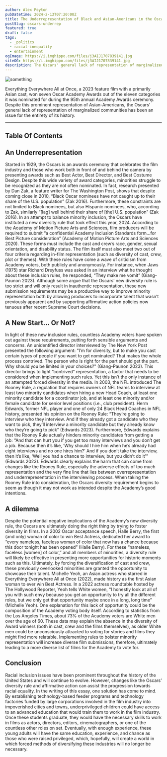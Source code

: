 ```yaml
---
author: Alex Peyton
pubDatetime: 2024-2-13T07:20:00Z
title: The Underrepresentation of Black and Asian-Americans in the Oscars
postSlug: oscars-underrep
featured: true
draft: false
tags:
  - _politics
  - racial-inequality
  - entertainment
ogImage: https://i.imghippo.com/files/j3AIJ1707839141.jpg
siteOG: https://i.imghippo.com/files/j3AIJ1707839141.jpg
description: The Oscars' general lack of representation of marginalized communities has been an issue for the entirety of its history.
---
```


<img src="https://i.imghippo.com/files/j3AIJ1707839141.jpg" alt="something">

Everything Everywhere All at Once, a 2023 feature film with a primarily Asian cast, won seven Oscar Academy Awards out of the eleven categories it was nominated for during the 95th annual Academy Awards ceremony. Despite this prominent representation of Asian-Americans, the Oscars' general lack of representation of marginalized communities has been an issue for the entirety of its history.

---

## Table Of Contents

## An Underrepresentation

Started in 1929, the Oscars is an awards ceremony that celebrates the film industry and those who work both in front of and behind the camera by presenting awards such as Best Actor, Best Director, and Best Costume Design. Despite this wide variety of award categories, minorities struggle to be recognized as they are not often nominated. In fact, research presented by Dan Zak, a feature writer for The Washington Post, shows that despite coming close in 2010, “Black Oscar nominees have not caught up to their share of the U.S. population” (Zak 2016). Furthermore, these constraints are not limited to Black nominees, but also Hispanic nominees, who, according to Zak, similarly “[lag] well behind their share of [the] U.S. population” (Zak 2016). In an attempt to balance minority inclusion, the Oscars have instituted a new diversity rule that took effect this year, 2024. According to the Academy of Motion Picture Arts and Sciences, film producers will be required to submit “a confidential Academy Inclusion Standards form…for Best Picture consideration” (Academy of Motion Picture Arts and Sciences 2020). These forms must include the cast and crew’s race, gender, sexual orientation, and disability status. The film itself must also meet two out of four criteria regarding in-film representation (such as diversity of cast, crew, plot or themes). With these rules have come a wave of criticism from Academy voters, both publicly and anonymously. For instance, when Jaws (1975) star Richard Dreyfuss was asked in an interview what he thought about these inclusion rules, he responded, “They make me vomit” (Giang-Paunon 2023). Although some argue that the Oscars’ new diversity rule is too strict and will only result in inauthentic representation, these new submission requirements may be a productive way to improve minority representation both by allowing producers to incorporate talent that wasn’t previously apparent and by supporting affirmative action policies now tenuous after recent Supreme Court decisions.

## A New Start... Or Not?

In light of these new inclusion rules, countless Academy voters have spoken out against these requirements, putting forth sensible arguments and concerns. An unidentified director interviewed by The New York Post presented the following argument: "I’m for diversity, but to make you cast certain types of people if you want to get nominated? That makes the whole process contrived. The person who is right for the part should get the part. Why should you be limited in your choices?" (Giang-Paunon 2023). This director brings to light “contrived” representation, a factor that needs to be considered when implementing such rules. Yet this isn’t the only instance of an attempted forced diversity in the media. In 2003, the NFL introduced The Rooney Rule, a regulation that requires owners of NFL teams to interview at least two minority candidates when hiring a new Head Coach, at least one minority candidate for a coordinator job, and at least one minority and/or female candidate for senior level positions (i.e., club president). Herm Edwards, former NFL player and one of only 24 Black Head Coaches in NFL history, presented his opinion on the Rooney Rule: “They’re going to interview who they interview. And if they already got a candidate who they want to pick, they’ll interview a minority candidate but they already know who they’re going to pick” (Edwards 2023). Furthermore, Edwards explains that the Rooney Rule actually hinders minority candidates from getting a job: “And that can hurt you if you get too many interviews and you don’t get a job. Because then it’s like, ‘Why should I hire him when he’s already had eight interviews and no one hires him?’ And if you don’t take the interview, then it’s like, ‘Well you had a chance to interview, but you didn’t do it’” (Edwards 2023). Edwards clearly explains the harm that can come from changes like the Rooney Rule, especially the adverse effects of too much representation and the very fine line that lies between overrepresentation and underrepresentation in the interviewing process. When taking the Rooney Rule into consideration, the Oscars diversity requirement begins to seem as though it may not work as intended despite the Academy’s good intentions.

## A dilemma

Despite the potential negative implications of the Academy’s new diversity rule, the Oscars are ultimately doing the right thing by trying to foster diversity in films. In a 2002 Oscar acceptance speech, Halle Berry, the first (and only) woman of color to win Best Actress, dedicated her award to “every nameless, faceless woman of color that now has a chance because this door tonight has been opened” (Halle Berry). For these “nameless, faceless [women] of color,” and all members of minorities, a diversity rule will likely be effective in presenting more opportunities for historic moments such as this. Ultimately, by forcing the diversification of cast and crew, these previously overlooked minorities are granted the opportunity to showcase their talent. Michelle Yeoh, an Asian actress who starred in Everything Everywhere All at Once (2022), made history as the first Asian woman to ever win Best Actress. In a 2022 actress roundtable hosted by The Hollywood Reporter, Yeoh tells White women, “I honestly look at all of you with such envy because you get an opportunity to try all the different roles, but we only get that opportunity maybe once in a long, long time” (Michelle Yeoh). One explanation for this lack of opportunity could be the composition of the Academy voting body itself. According to statistics from the Los Angeles Times, about 73% of the Academy voters are White men over the age of 60. These data may explain the absence in the diversity of Award winners (both in cast, crew and the films themselves), as older White men could be unconsciously attracted to voting for stories and films they might find more relatable. Implementing rules to bolster minority representation will increase diverse film submissions, therefore, ultimately leading to a more diverse list of films for the Academy to vote for.

## Conclusion

Racial inclusion issues have been prominent throughout the history of the United States and will continue to evolve. However, changes like the Oscars’ diversity rule and affirmative action can assist the progression towards racial equality. In the writing of this essay, one solution has come to mind. By establishing technology-based feeder programs and technology factories funded by large corporations involved in the film industry into impoverished cities and towns, underprivileged children could have access to an advanced education that would train them to work in the film industry. Once these students graduate, they would have the necessary skills to work in films as actors, directors, editors, cinematographers, or one of the countless other roles on set. Eventually, with enough experience, these young adults will have the same education, experience, and chance as those who were raised privileged, which, hopefully, will create a world in which forced methods of diversifying these industries will no longer be necessary.
